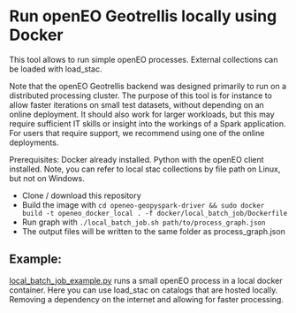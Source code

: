 # Run openEO Geotrellis locally using Docker

This tool allows to run simple openEO processes. External collections can be loaded with load_stac.

Note that the openEO Geotrellis backend was designed primarily to run on a distributed processing cluster. 
The purpose of this tool is for instance to allow faster iterations on small test datasets, without depending on an online deployment.
It should also work for larger workloads, but this may require sufficient IT skills or insight into the workings of a Spark application.
For users that require support, we recommend using one of the online deployments. 

Prerequisites: Docker already installed. Python with the openEO client installed.
Note, you can refer to local stac collections by file path on Linux, but not on Windows.

- Clone / download this repository
- Build the image with `cd openeo-geopyspark-driver && sudo docker build -t openeo_docker_local . -f docker/local_batch_job/Dockerfile`
- Run graph with `./local_batch_job.sh path/to/process_graph.json`
- The output files will be written to the same folder as process_graph.json

## Example:

[local_batch_job_example.py](./local_batch_job_example.py)  runs a small openEO process in a local docker container.
Here you can use load_stac on catalogs that are hosted locally. Removing a dependency on the internet and allowing for faster processing.


